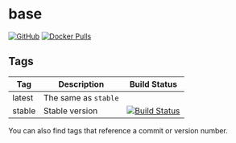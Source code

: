 # base

[![GitHub](https://img.shields.io/badge/source-github-lightgrey)](https://github.com/hotio/docker-base)
[![Docker Pulls](https://img.shields.io/docker/pulls/hotio/base)](https://hub.docker.com/r/hotio/base)

## Tags

| Tag      | Description          | Build Status                                                                                                                                      |
| ---------|----------------------|---------------------------------------------------------------------------------------------------------------------------------------------------|
| latest   | The same as `stable` |                                                                                                                                                   |
| stable   | Stable version       | [![Build Status](https://cloud.drone.io/api/badges/hotio/docker-base/status.svg?ref=refs/heads/stable)](https://cloud.drone.io/hotio/docker-base) |

You can also find tags that reference a commit or version number.
